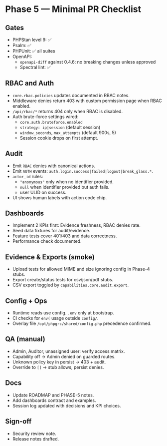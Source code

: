 # Phase 5 — Minimal PR Checklist

## Gates
- PHPStan level 9: ✅
- Psalm: ✅
- PHPUnit: ✅ all suites
- OpenAPI:
  - `openapi-diff` against 0.4.6: no breaking changes unless approved
  - Spectral lint: ✅

## RBAC and Auth
- `core.rbac.policies` updates documented in RBAC notes.
- Middleware denies return 403 with custom permission page when RBAC enabled.
- `/api/rbac/*` returns 404 only when RBAC is disabled.
- Auth brute-force settings wired:
  - `core.auth.bruteforce.enabled`
  - `strategy: ip|session` (default session)
  - `window_seconds`, `max_attempts` (default 900s, 5)
  - Session cookie drops on first attempt.

## Audit
- Emit `RBAC` denies with canonical actions.
- Emit `AUTH` events: `auth.login.success|failed|logout|break_glass.*`.
- `actor_id` rules:
  - `"anonymous"` only when no identifier provided.
  - `null` when identifier provided but auth fails.
  - user ULID on success.
- UI shows human labels with action code chip.

## Dashboards
- Implement 2 KPIs first: Evidence freshness, RBAC denies rate.
- Seed data fixtures for audit/evidence.
- Feature tests cover 401/403 and data correctness.
- Performance check documented.

## Evidence & Exports (smoke)
- Upload tests for allowed MIME and size ignoring config in Phase-4 stubs.
- Export create/status tests for csv/json/pdf stubs.
- CSV export toggled by `capabilities.core.audit.export`.

## Config + Ops
- Runtime reads use config. `.env` only at bootstrap.
- CI checks for `env(` usage outside `config/`.
- Overlay file `/opt/phpgrc/shared/config.php` precedence confirmed.

## QA (manual)
- Admin, Auditor, unassigned user: verify access matrix.
- Capability off → Admin denied on guarded routes.
- Unknown policy key in persist → 403 + audit.
- Override to `[]` → stub allows, persist denies.

## Docs
- Update ROADMAP and PHASE-5 notes.
- Add dashboards contract and examples.
- Session log updated with decisions and KPI choices.

## Sign-off
- Security review note.
- Release notes drafted. 
